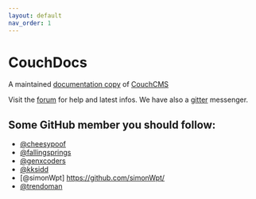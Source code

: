 ```yaml
---
layout: default
nav_order: 1
---
```


# CouchDocs
A maintained [documentation copy](https://github.com/CouchCMS/Documentation/) of [CouchCMS](https://github.com/CouchCMS/CouchCMS)

Visit the [forum](https://www.couchcms.com/forum/) for help and latest infos. We have also a [gitter](https://gitter.im/CouchCMS/) messenger.

## Some GitHub member you should follow:
* [@cheesypoof](https://github.com/cheesypoof)
* [@fallingsprings](https://github.com/fallingsprings)
* [@genxcoders](https://github.com/genxcoders)
* [@kksidd](https://github.com/kksidd)
* [@simonWpt] https://github.com/simonWpt/
* [@trendoman](https://github.com/trendoman)
